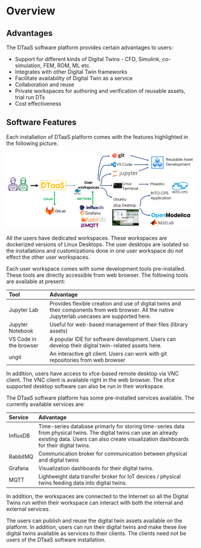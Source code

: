 # Overview

## Advantages

The DTaaS software platform provides certain advantages to users:

* Support for different kinds of Digital Twins - CFD, Simulink, co-simulation, FEM, ROM, ML etc.
* Integrates with other Digital Twin frameworks
* Facilitate availability of Digital Twin as a service
* Collaboration and reuse
* Private workspaces for authoring and verification of reusable assets, trial run DTs
* Cost effectiveness

## Software Features

Each installation of DTaaS platform comes with the features highlighted in the following picture.

![Features](current-status.png)

All the users have dedicated workspaces. These workspaces are dockerized versions of Linux Desktops. The user desktops are isolated so the installations and customizations done in one user workspace do not effect the other user workspaces.

Each user workspace comes with some development tools pre-installed. These tools are directly accessible from web browser. The following tools are available at present:

| Tool | Advantage |
|:---|:---|
| Jupyter Lab | Provides flexible creation and use of digital twins and their components from web browser. All the native Jupyterlab usecases are supported here. |
| Jupyter Notebook | Useful for web-based management of their files (library assets) |
| VS Code in the browser | A popular IDE for software development. Users can develop their digital twin-related assets here. |
| ungit | An interactive git client. Users can work with git repositories from web browser |


In addition, users have access to xfce-based remote desktop via VNC client. The VNC client is available right in the web browser. The xfce supported desktop software can also be run in their workspace.

The DTaaS software platform has some pre-installed services available. The currently available services are:

| Service | Advantage |
|:---|:---|
| InfluxDB | Time-series database primarly for storing time-series data from physical twins. The digital twins can use an already existing data. Users can also create visualization dashboards for their digital twins. |
| RabbitMQ | Communication broker for communication between physical and digital twins |
| Grafana | Visualization dashboards for their digital twins. |
| MQTT | Lightweight data transfer broker for IoT devices / physical twins feeding data into digital twins. |

In addition, the workspaces are connected to the Internet so all the Digital Twins run within their workspace can interact with both the internal and external services.

The users can publish and reuse the digital twin assets available on the platform. In addition, users can run their digital twins and make these live digital twins available as services to their clients. The clients need not be users of the DTaaS software installation.
